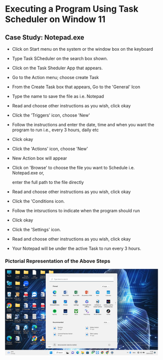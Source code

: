 # Executing a Program Using Task Scheduler on Window 11
## Case Study: Notepad.exe

- Click on Start menu on the system or the window box on the keyboard

- Type Task SCheduler on the search box shown. 

- Click on the Task Sheduler App that appears.

- Go to the Action menu; choose create Task

- From the Create Task box that appears, Go to the 'General' Icon 

- Type the name to save the file as i.e. Notepad

- Read and choose other instructions as you wish, click okay

- Click the 'Triggers' icon, choose 'New'

- Follow the instructions and enter the date, time and when you want the program to run i.e., every 3 hours, daily etc

- Click okay

- Click the 'Actions' icon, choose 'New'

- New Action box will appear

- Click on 'Browse' to choose the file you want to Schedule i.e. Notepad.exe or,
  
  enter the full path to the file directly

- Read and choose other instructions as you wish, click okay

- Click the 'Conditions icon.

- Follow the intsructions to indicate when the program should run

- Click okay

- Click the 'Settings' icon.

- Read and choose other instructions as you wish, click okay

- Your Notepad will be under the active Task to run every 3 hours.

 ### Pictorial Representation of the Above Steps
 
 ![UI Image](https://github.com/FacelessHacker/Rahmah2/blob/main/Screenshot%20(24).png)
 
 
